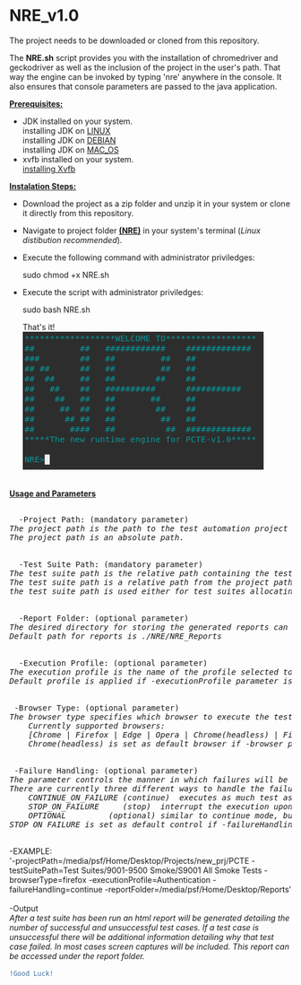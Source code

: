 # NRE_v1.0

The project needs to be downloaded or cloned from this repository.

The <b>NRE.sh</b> script provides you with the installation of chromedriver and geckodriver as well as the inclusion of the project in the user's path.
That way the engine can be invoked by typing 'nre' anywhere in the console. It also ensures that console parameters are passed to the java application.

<b><u>Prerequisites:</u></b>
- JDK installed on your system.
<br>installing JDK on <a href=https://www.digitalocean.com/community/tutorials/how-to-install-java-with-apt-on-ubuntu-18-04>LINUX</a>
<br>installing JDK on <a href=https://linuxize.com/post/install-java-on-debian-10/>DEBIAN</a>
<br>installing JDK on <a href=https://docs.oracle.com/en/java/javase/15/install/installation-jdk-macos.html>MAC_OS</a>
- xvfb installed on your system.
<br><a href=https://docs.oracle.com/health-sciences/empirica-signal-90/ESIIU/224173.htm>installing Xvfb</a>

<b><u>Instalation Steps:</u></b>
- Download the project as a zip folder and unzip it in your system or clone it directly from this repository.
- Navigate to project folder <b><u>(NRE)</u></b> in your system's terminal (<em>Linux distibution recommended</em>).
- Execute the following command with administrator priviledges: 
  <div class="text-white bg-gray-dark mb-2">
   sudo chmod +x NRE.sh
  </div> 
- Execute the script with administrator priviledges:
  <div class="text-white bg-gray-dark mb-2">
   sudo bash NRE.sh
  </div> 
  
  That's it!<br>
  <img src="nre.png" alt="Flowers in Chania"><br>
   
<br>
<b><u>Usage and Parameters</u></b>
<pre>   
  -Project Path: (mandatory parameter)
<i>The project path is the path to the test automation project where all of the files required to execute a test suite are stored.
The project path is an absolute path.</i>
<br>
  -Test Suite Path: (mandatory parameter)
<i>The test suite path is the relative path containing the test suite files.
The test suite path is a relative path from the project path.
the test suite path is used either for test suites allocating test cases or test collections that allocates test suites.</i>
<br>
  -Report Folder: (optional parameter)
<i>The desired directory for storing the generated reports can be entered. (absolute path recommended)
Default path for reports is ./NRE/NRE_Reports</i>
<br>
  -Execution Profile: (optional parameter)
<i>The execution profile is the name of the profile selected to run with the test suite.
Default profile is applied if -executionProfile parameter is omitted.</i>
<br> 
 -Browser Type: (optional parameter)
<i>The browser type specifies which browser to execute the tests in along with determing if the program should run in a headless state.
	Currently supported browsers:
	[Chrome | Firefox | Edge | Opera | Chrome(headless) | Firefox(headless)]
	Chrome(headless) is set as default browser if -browser parameter is omitted.</i>
<br>
 -Failure Handling: (optional parameter)
<i>The parameter controls the manner in which failures will be handled during execution.
There are currently three different ways to handle the failures:
	CONTINUE_ON_FAILURE (continue)	executes as much test as possible even if failure is encountered.	
	STOP_ON_FAILURE     (stop)	interrupt the execution upon encountering any failure. 
	OPTIONAL	     (optional)	similar to continue mode, but it mars failed test with a warning.
STOP_ON_FAILURE is set as default control if -failureHandling parameter is omitted.</i>
</pre>
<br>
  -EXAMPLE:<br>
'-projectPath=/media/psf/Home/Desktop/Projects/new_prj/PCTE -testSuitePath=Test Suites/9001-9500 Smoke/S9001 All Smoke Tests -browserType=firefox -executionProfile=Authentication -failureHandling=continue -reportFolder=/media/psf/Home/Desktop/Reports'
<br><br>
-Output<br>
<i>After a test suite has been run an html report will be generated detailing the number of successful and unsuccessful test cases.
If a test case is unsuccessful there will be additional information detailing why that test case failed. In most cases screen captures will be included.
  This report can be accessed under the report folder.</i>
 <br>  
   
   ```diff
   !Good Luck!

